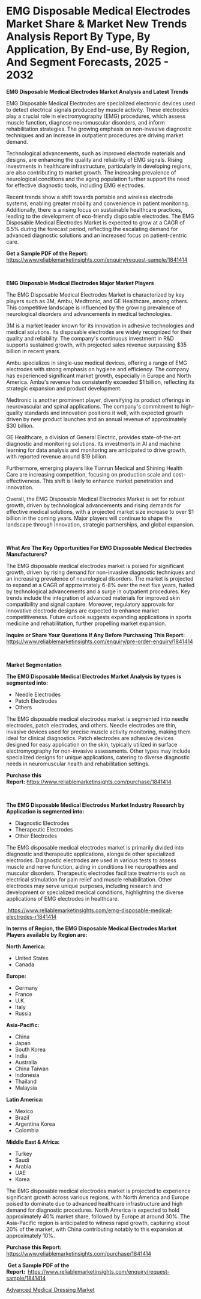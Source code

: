 <p><h1>EMG Disposable Medical Electrodes Market Share & Market New Trends Analysis Report By Type, By Application, By End-use, By Region, And Segment Forecasts, 2025 - 2032</h1></p><p><strong>EMG Disposable Medical Electrodes Market Analysis and Latest Trends</strong></p>
<p><p>EMG Disposable Medical Electrodes are specialized electronic devices used to detect electrical signals produced by muscle activity. These electrodes play a crucial role in electromyography (EMG) procedures, which assess muscle function, diagnose neuromuscular disorders, and inform rehabilitation strategies. The growing emphasis on non-invasive diagnostic techniques and an increase in outpatient procedures are driving market demand. </p><p>Technological advancements, such as improved electrode materials and designs, are enhancing the quality and reliability of EMG signals. Rising investments in healthcare infrastructure, particularly in developing regions, are also contributing to market growth. The increasing prevalence of neurological conditions and the aging population further support the need for effective diagnostic tools, including EMG electrodes.</p><p>Recent trends show a shift towards portable and wireless electrode systems, enabling greater mobility and convenience in patient monitoring. Additionally, there is a rising focus on sustainable healthcare practices, leading to the development of eco-friendly disposable electrodes. The EMG Disposable Medical Electrodes Market is expected to grow at a CAGR of 6.5% during the forecast period, reflecting the escalating demand for advanced diagnostic solutions and an increased focus on patient-centric care.</p></p>
<p><strong>Get a Sample PDF of the Report:&nbsp;</strong> <a href="https://www.reliablemarketinsights.com/enquiry/request-sample/1841414?utm_campaign=3271&utm_medium=2&utm_source=Github&utm_content=ia&utm_term=05032025&utm_id=emg-disposable-medical-electrodes">https://www.reliablemarketinsights.com/enquiry/request-sample/1841414</a></p>
<p>&nbsp;</p>
<p><strong>EMG Disposable Medical Electrodes Major Market Players</strong></p>
<p><p>The EMG Disposable Medical Electrodes Market is characterized by key players such as 3M, Ambu, Medtronic, and GE Healthcare, among others. This competitive landscape is influenced by the growing prevalence of neurological disorders and advancements in medical technologies.</p><p>3M is a market leader known for its innovation in adhesive technologies and medical solutions. Its disposable electrodes are widely recognized for their quality and reliability. The company's continuous investment in R&D supports sustained growth, with projected sales revenue surpassing $35 billion in recent years.</p><p>Ambu specializes in single-use medical devices, offering a range of EMG electrodes with strong emphasis on hygiene and efficiency. The company has experienced significant market growth, especially in Europe and North America. Ambu's revenue has consistently exceeded $1 billion, reflecting its strategic expansion and product development.</p><p>Medtronic is another prominent player, diversifying its product offerings in neurovascular and spinal applications. The company's commitment to high-quality standards and innovation positions it well, with expected growth driven by new product launches and an annual revenue of approximately $30 billion.</p><p>GE Healthcare, a division of General Electric, provides state-of-the-art diagnostic and monitoring solutions. Its investments in AI and machine learning for data analysis and monitoring are anticipated to drive growth, with reported revenue around $19 billion.</p><p>Furthermore, emerging players like Tianrun Medical and Shining Health Care are increasing competition, focusing on production scale and cost-effectiveness. This shift is likely to enhance market penetration and innovation.</p><p>Overall, the EMG Disposable Medical Electrodes Market is set for robust growth, driven by technological advancements and rising demands for effective medical solutions, with a projected market size increase to over $1 billion in the coming years. Major players will continue to shape the landscape through innovation, strategic partnerships, and global expansion.</p></p>
<p>&nbsp;</p>
<p><strong>What Are The Key Opportunities For EMG Disposable Medical Electrodes Manufacturers?</strong></p>
<p><p>The EMG disposable medical electrodes market is poised for significant growth, driven by rising demand for non-invasive diagnostic techniques and an increasing prevalence of neurological disorders. The market is projected to expand at a CAGR of approximately 6-8% over the next five years, fueled by technological advancements and a surge in outpatient procedures. Key trends include the integration of advanced materials for improved skin compatibility and signal capture. Moreover, regulatory approvals for innovative electrode designs are expected to enhance market competitiveness. Future outlook suggests expanding applications in sports medicine and rehabilitation, further propelling market expansion.</p></p>
<p><strong>Inquire or Share Your Questions If Any Before Purchasing This Report:</strong> <a href="https://www.reliablemarketinsights.com/enquiry/pre-order-enquiry/1841414?utm_campaign=3271&utm_medium=2&utm_source=Github&utm_content=ia&utm_term=05032025&utm_id=emg-disposable-medical-electrodes">https://www.reliablemarketinsights.com/enquiry/pre-order-enquiry/1841414</a></p>
<p>&nbsp;</p>
<p><strong>Market Segmentation</strong></p>
<p><strong>The EMG Disposable Medical Electrodes Market Analysis by types is segmented into:</strong></p>
<p><ul><li>Needle Electrodes</li><li>Patch Electrodes</li><li>Others</li></ul></p>
<p><p>The EMG disposable medical electrodes market is segmented into needle electrodes, patch electrodes, and others. Needle electrodes are thin, invasive devices used for precise muscle activity monitoring, making them ideal for clinical diagnostics. Patch electrodes are adhesive devices designed for easy application on the skin, typically utilized in surface electromyography for non-invasive assessments. Other types may include specialized designs for unique applications, catering to diverse diagnostic needs in neuromuscular health and rehabilitation settings.</p></p>
<p><strong>Purchase this Report:&nbsp;</strong><a href="https://www.reliablemarketinsights.com/purchase/1841414?utm_campaign=3271&utm_medium=2&utm_source=Github&utm_content=ia&utm_term=05032025&utm_id=emg-disposable-medical-electrodes">https://www.reliablemarketinsights.com/purchase/1841414</a></p>
<p>&nbsp;</p>
<p><strong>The EMG Disposable Medical Electrodes Market Industry Research by Application is segmented into:</strong></p>
<p><ul><li>Diagnostic Electrodes</li><li>Therapeutic Electrodes</li><li>Other Electrodes</li></ul></p>
<p><p>The EMG disposable medical electrodes market is primarily divided into diagnostic and therapeutic applications, alongside other specialized electrodes. Diagnostic electrodes are used in various tests to assess muscle and nerve function, aiding in conditions like neuropathies and muscular disorders. Therapeutic electrodes facilitate treatments such as electrical stimulation for pain relief and muscle rehabilitation. Other electrodes may serve unique purposes, including research and development or specialized medical conditions, highlighting the diverse applications of EMG electrodes in healthcare.</p></p>
<p><a href="https://www.reliablemarketinsights.com/emg-disposable-medical-electrodes-r1841414?utm_campaign=3271&utm_medium=2&utm_source=Github&utm_content=ia&utm_term=05032025&utm_id=emg-disposable-medical-electrodes">&nbsp;https://www.reliablemarketinsights.com/emg-disposable-medical-electrodes-r1841414</a></p>
<p><strong>In terms of Region, the EMG Disposable Medical Electrodes Market Players available by Region are:</strong></p>
<p>
    <p> <strong> North America: </strong>
        <ul>
            <li>United States</li>
            <li>Canada</li>
        </ul>
        </p> 
    <p> <strong> Europe: </strong>
        <ul>
            <li>Germany</li>
            <li>France</li>
            <li>U.K.</li>
            <li>Italy</li>
            <li>Russia</li>
        </ul>
        </p> 
    <p> <strong> Asia-Pacific: </strong>
        <ul>
            <li>China</li>
            <li>Japan</li>
            <li>South Korea</li>
            <li>India</li>
            <li>Australia</li>
            <li>China Taiwan</li>
            <li>Indonesia</li>
            <li>Thailand</li>
            <li>Malaysia</li>
        </ul>
        </p> 
    <p> <strong> Latin America: </strong>
        <ul>
            <li>Mexico</li>
            <li>Brazil</li>
            <li>Argentina Korea</li>
            <li>Colombia</li>
        </ul>
        </p> 
    <p> <strong> Middle East & Africa: </strong>
        <ul>
            <li>Turkey</li>
            <li>Saudi</li>
            <li>Arabia</li>
            <li>UAE</li>
            <li>Korea</li>
        </ul>
    </p>
    </p>
<p><p>The EMG disposable medical electrodes market is projected to experience significant growth across various regions, with North America and Europe poised to dominate due to advanced healthcare infrastructure and high demand for diagnostic procedures. North America is expected to hold approximately 40% market share, followed by Europe at around 30%. The Asia-Pacific region is anticipated to witness rapid growth, capturing about 20% of the market, with China contributing notably to this expansion at approximately 10%.</p></p>
<p><strong>Purchase this Report: </strong><a href="https://www.reliablemarketinsights.com/purchase/1841414?utm_campaign=3271&utm_medium=2&utm_source=Github&utm_content=ia&utm_term=05032025&utm_id=emg-disposable-medical-electrodes">https://www.reliablemarketinsights.com/purchase/1841414</a></p>
<p>&nbsp;<strong>Get a Sample PDF of the Report:&nbsp;&nbsp;</strong><a href="https://www.reliablemarketinsights.com/enquiry/request-sample/1841414?utm_campaign=3271&utm_medium=2&utm_source=Github&utm_content=ia&utm_term=05032025&utm_id=emg-disposable-medical-electrodes">https://www.reliablemarketinsights.com/enquiry/request-sample/1841414</a></p>
<p><strong></strong></p>
<p><p><a href="https://github.com/shamstirroc7/Market-Research-Report-List-1/blob/main/advanced-medical-dressing-market.md?utm_campaign=3271&utm_medium=2&utm_source=Github&utm_content=ia&utm_term=05032025&utm_id=emg-disposable-medical-electrodes">Advanced Medical Dressing Market</a></p></p>